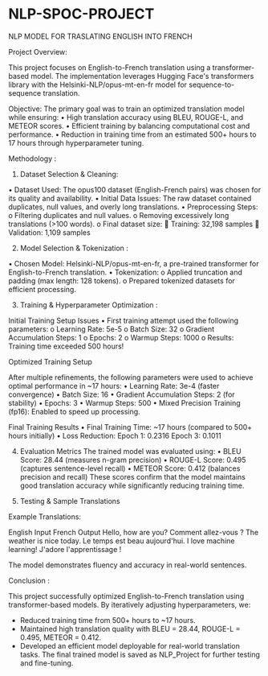 # NLP-SPOC-PROJECT
NLP MODEL FOR TRASLATING ENGLISH INTO FRENCH

Project Overview:

This project focuses on English-to-French translation using a transformer-based model. The implementation leverages Hugging Face's transformers library with the Helsinki-NLP/opus-mt-en-fr model for sequence-to-sequence translation.

Objective:
The primary goal was to train an optimized translation model while ensuring:
•	High translation accuracy using BLEU, ROUGE-L, and METEOR scores.
•	Efficient training by balancing computational cost and performance.
•	Reduction in training time from an estimated 500+ hours to 17 hours through hyperparameter tuning.


Methodology :

1. Dataset Selection & Cleaning:

•	Dataset Used: The opus100 dataset (English-French pairs) was chosen for its quality and availability.
•	Initial Data Issues: The raw dataset contained duplicates, null values, and overly long translations.
•	Preprocessing Steps:
o	Filtering duplicates and null values.
o	Removing excessively long translations (>100 words).
o	Final dataset size:
	Training: 32,198 samples
	Validation: 1,109 samples


2. Model Selection & Tokenization :

•	Chosen Model: Helsinki-NLP/opus-mt-en-fr, a pre-trained transformer for English-to-French translation.
•	Tokenization:
o	Applied truncation and padding (max length: 128 tokens).
o	Prepared tokenized datasets for efficient processing.


3. Training & Hyperparameter Optimization :

Initial Training Setup Issues
•	First training attempt used the following parameters:
o	Learning Rate: 5e-5
o	Batch Size: 32
o	Gradient Accumulation Steps: 1
o	Epochs: 2
o	Warmup Steps: 1000
o	Results: Training time exceeded 500 hours!

Optimized Training Setup

After multiple refinements, the following parameters were used to achieve optimal performance in ~17 hours:
•	Learning Rate: 3e-4 (faster convergence)
•	Batch Size: 16
•	Gradient Accumulation Steps: 2 (for stability)
•	Epochs: 3
•	Warmup Steps: 500
•	Mixed Precision Training (fp16): Enabled to speed up processing.

Final Training Results
•	Final Training Time: ~17 hours (compared to 500+ hours initially)
•	Loss Reduction:
Epoch 1: 0.2316
Epoch 3: 0.1011


4. Evaluation Metrics
The trained model was evaluated using:
•	BLEU Score: 28.44 (measures n-gram precision)
•	ROUGE-L Score: 0.495 (captures sentence-level recall)
•	METEOR Score: 0.412 (balances precision and recall)
These scores confirm that the model maintains good translation accuracy while significantly reducing training time.

5. Testing & Sample Translations

Example Translations:

English Input	                    French Output
Hello, how are you?	              Comment allez-vous ?
The weather is nice today.	       Le temps est beau aujourd'hui.
I love machine learning!         	J'adore l'apprentissage !

The model demonstrates fluency and accuracy in real-world sentences.

Conclusion :

This project successfully optimized English-to-French translation using transformer-based models. By iteratively adjusting hyperparameters, we:
* Reduced training time from 500+ hours to ~17 hours. 
* Maintained high translation quality with BLEU = 28.44, ROUGE-L = 0.495, METEOR = 0.412.
* Developed an efficient model deployable for real-world translation tasks.
The final trained model is saved as NLP_Project for further testing and fine-tuning.

